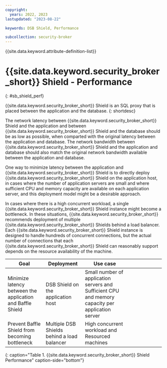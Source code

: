 ```yaml
---
copyright:
  years: 2022, 2023
lastupdated: "2023-08-22"

keywords: DSB Shield, Performance

subcollection: security-broker
---
```


{{site.data.keyword.attribute-definition-list}}

# {{site.data.keyword.security_broker_short}} Shield - Performance
{: #sb_shield_perf}

{{site.data.keyword.security_broker_short}} Shield is an SQL proxy that is placed between the application and the database. 
{: shortdesc}

The network latency between {{site.data.keyword.security_broker_short}} Shield and the application and between {{site.data.keyword.security_broker_short}} Shield and the database should be as low as possible, when comparted with the original latency between the application and database. The network bandwidth between {{site.data.keyword.security_broker_short}} Shield and the application and database should also match the original network bandwidth available between the application and database.

One way to minimize latency between the application and {{site.data.keyword.security_broker_short}} Shield is to directly deploy {{site.data.keyword.security_broker_short}} Shield on the application host, in cases where the number of application servers are small and where sufficient CPU and memory capacity are available on each application server, and this deployment model might be a desirable approach.

In cases where there is a high concurrent workload, a single {{site.data.keyword.security_broker_short}} Shield instance might become a bottleneck. In these situations, {{site.data.keyword.security_broker_short}} recommends deployment of multiple {{site.data.keyword.security_broker_short}} Shields behind a load balancer. Each {{site.data.keyword.security_broker_short}} Shield instance is designed to handle hundreds of concurrent connections, but the actual number of connections that each {{site.data.keyword.security_broker_short}} Shield can reasonably support depends on the resource availability of the machine.

| Goal                                                       | Deployment                                  | Use case                                                                                          |   |   |   |   |   |   |   |
|------------------------------------------------------------|---------------------------------------------|---------------------------------------------------------------------------------------------------|---|---|---|---|---|---|---|
| Minimize latency between the application and Baffle Shield | DSB Shield on the application host          | Small number of application servers and Sufficient CPU and memory capacity per application server |   |   |   |   |   |   |   |
| Prevent Baffle Shield from becoming bottleneck             | Multiple DSB Shields behind a load balancer | High concurrent workload and Resourced machines     
{: caption="Table 1. {{site.data.keyword.security_broker_short}} Shield Performance" caption-side="bottom"} 

